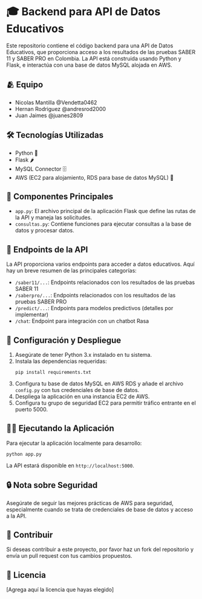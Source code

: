 # 🎓 Backend para API de Datos Educativos

Este repositorio contiene el código backend para una API de Datos Educativos, que proporciona acceso a los resultados de las pruebas SABER 11 y SABER PRO en Colombia. La API está construida usando Python y Flask, e interactúa con una base de datos MySQL alojada en AWS.

## 🫂 Equipo
- Nicolas Mantilla @Vendetta0462
- Hernan Rodriguez @andresrod2000
- Juan Jaimes @juanes2809

## 🛠️ Tecnologías Utilizadas

- Python 🐍
- Flask 🌶️
- MySQL Connector 🗄️
- AWS (EC2 para alojamiento, RDS para base de datos MySQL) 🚀

## 📁 Componentes Principales

- `app.py`: El archivo principal de la aplicación Flask que define las rutas de la API y maneja las solicitudes.
- `consultas.py`: Contiene funciones para ejecutar consultas a la base de datos y procesar datos.

## 🔗 Endpoints de la API

La API proporciona varios endpoints para acceder a datos educativos. Aquí hay un breve resumen de las principales categorías:

- `/saber11/...`: Endpoints relacionados con los resultados de las pruebas SABER 11
- `/saberpro/...`: Endpoints relacionados con los resultados de las pruebas SABER PRO
- `/predict/...`: Endpoints para modelos predictivos (detalles por implementar)
- `/chat`: Endpoint para integración con un chatbot Rasa

## 🚀 Configuración y Despliegue

1. Asegúrate de tener Python 3.x instalado en tu sistema.
2. Instala las dependencias requeridas:
   ```
   pip install requirements.txt
   ```
3. Configura tu base de datos MySQL en AWS RDS y añade el archivo `config.py` con tus credenciales de base de datos.
4. Despliega la aplicación en una instancia EC2 de AWS.
5. Configura tu grupo de seguridad EC2 para permitir tráfico entrante en el puerto 5000.

## 🏃‍♂️ Ejecutando la Aplicación

Para ejecutar la aplicación localmente para desarrollo:

```
python app.py
```

La API estará disponible en `http://localhost:5000`.

## 🔒 Nota sobre Seguridad

Asegúrate de seguir las mejores prácticas de AWS para seguridad, especialmente cuando se trata de credenciales de base de datos y acceso a la API.

## 🤝 Contribuir

Si deseas contribuir a este proyecto, por favor haz un fork del repositorio y envía un pull request con tus cambios propuestos.

## 📄 Licencia

[Agrega aquí la licencia que hayas elegido]